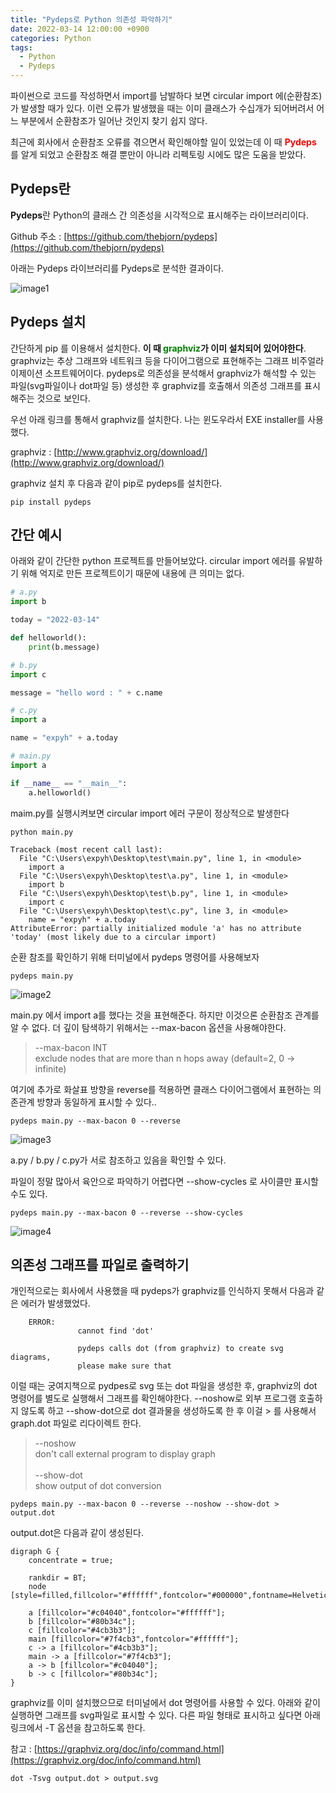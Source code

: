 ```yaml
---
title: "Pydeps로 Python 의존성 파악하기" 
date: 2022-03-14 12:00:00 +0900 
categories: Python
tags:
  - Python
  - Pydeps
---
```


파이썬으로 코드를 작성하면서 import를 남발하다 보면 circular import 에(순환참조)가 발생할 때가 있다. 이런 오류가 발생했을 때는 이미 클래스가 수십개가 되어버려서 어느 부분에서 순환참조가 일어난 것인지 찾기 쉽지 않다.

최근에 회사에서 순환참조 오류를 겪으면서 확인해야할 일이 있었는데 이 때 <span style="color:red">**Pydeps**</span> 를 알게 되었고 순환참조 해결 뿐만이 아니라 리펙토링 시에도 많은 도움을 받았다. 

## Pydeps란
**Pydeps**란 Python의 클래스 간 의존성을 시각적으로 표시해주는 라이브러리이다.

Github 주소 : [https://github.com/thebjorn/pydeps](https://github.com/thebjorn/pydeps)

아래는 Pydeps 라이브러리를 Pydeps로 분석한 결과이다.

![image1](https://raw.githubusercontent.com/thebjorn/pydeps/master/docs/_static/pydeps.svg?sanitize=true) <br>

## Pydeps 설치
간단하게 pip 를 이용해서 설치한다. **이 때 <span style="color:green">graphviz</span>가 이미 설치되어 있어야한다**. graphviz는 추상 그래프와 네트워크 등을 다이어그램으로 표현해주는 그래프 비주얼라이제이션 소프트웨어이다. pydeps로 의존성을 분석해서 graphviz가 해석할 수 있는 파일(svg파일이나 dot파일 등) 생성한 후 graphviz를 호출해서 의존성 그래프를 표시해주는 것으로 보인다.

우선 아래 링크를 통해서 graphviz를 설치한다. 나는 윈도우라서 EXE installer를 사용했다.

graphviz : [http://www.graphviz.org/download/](http://www.graphviz.org/download/)

graphviz 설치 후 다음과 같이 pip로 pydeps를 설치한다.

```
pip install pydeps
```


## 간단 예시

아래와 같이 간단한 python 프로젝트를 만들어보았다.
circular import 에러를 유발하기 위해 억지로 만든 프로젝트이기 때문에 내용에 큰 의미는 없다.

```python
# a.py
import b

today = "2022-03-14"

def helloworld():
    print(b.message)
```
```python
# b.py
import c

message = "hello word : " + c.name
```
```python
# c.py
import a

name = "expyh" + a.today
```
```python
# main.py
import a

if __name__ == "__main__":
    a.helloworld()
```

maim.py를 실행시켜보면 circular import 에러 구문이 정상적으로 발생한다
```
python main.py

Traceback (most recent call last):
  File "C:\Users\expyh\Desktop\test\main.py", line 1, in <module>
    import a
  File "C:\Users\expyh\Desktop\test\a.py", line 1, in <module>
    import b
  File "C:\Users\expyh\Desktop\test\b.py", line 1, in <module>
    import c
  File "C:\Users\expyh\Desktop\test\c.py", line 3, in <module>
    name = "expyh" + a.today
AttributeError: partially initialized module 'a' has no attribute 'today' (most likely due to a circular import)
```

순환 참조를 확인하기 위해 터미널에서 pydeps 명령어를 사용해보자
```
pydeps main.py
```
![image2](https://github.com/EXPYH/expyh.github.io/blob/gh-pages/_posts/images/220315/220315-01.png?raw=true) <br>

main.py 에서 import a를 했다는 것을 표현해준다. 하지만 이것으론 순환참조 관계를 알 수 없다. 더 깊이 탐색하기 위해서는 --max-bacon 옵션을 사용해야한다. 

> --max-bacon INT <br>
> exclude nodes that are more than n hops away (default=2, 0 -> infinite)

여기에 추가로 화살표 방향을 reverse를 적용하면 클래스 다이어그램에서 표현하는 의존관계 방향과 동일하게 표시할 수 있다..

```
pydeps main.py --max-bacon 0 --reverse
```
![image3](https://github.com/EXPYH/expyh.github.io/blob/gh-pages/_posts/images/220315/220315-02.png?raw=true) <br>

a.py / b.py / c.py가 서로 참조하고 있음을 확인할 수 있다. 

파일이 정말 많아서 육안으로 파악하기 어렵다면 --show-cycles 로 사이클만 표시할 수도 있다.


```
pydeps main.py --max-bacon 0 --reverse --show-cycles
```
![image4](https://github.com/EXPYH/expyh.github.io/blob/gh-pages/_posts/images/220315/220315-03.png?raw=true) <br>

## 의존성 그래프를 파일로 출력하기 
개인적으로는 회사에서 사용했을 때 pydeps가 graphviz를 인식하지 못해서 다음과 같은 에러가 발생했었다.

```
	ERROR: 
               cannot find 'dot'

               pydeps calls dot (from graphviz) to create svg diagrams,
               please make sure that 
```

이럴 때는 궁여지책으로 pydpes로 svg 또는 dot 파일을 생성한 후, graphviz의 dot 명령어를 별도로 실행해서 그래프를 확인해야한다. --noshow로 외부 프로그램 호출하지 않도록 하고 --show-dot으로 dot 결과물을 생성하도록 한 후 이걸 > 를 사용해서 graph.dot 파일로 리다이렉트 한다. 

>--noshow<br>
>don't call external program to display graph<br>
><br>
>--show-dot<br>
>show output of dot conversion<br>



```
pydeps main.py --max-bacon 0 --reverse --noshow --show-dot > output.dot
```

output.dot은 다음과 같이 생성된다.
```
digraph G {
    concentrate = true;

    rankdir = BT;
    node [style=filled,fillcolor="#ffffff",fontcolor="#000000",fontname=Helvetica,fontsize=10];

    a [fillcolor="#c04040",fontcolor="#ffffff"];
    b [fillcolor="#80b34c"];
    c [fillcolor="#4cb3b3"];
    main [fillcolor="#7f4cb3",fontcolor="#ffffff"];
    c -> a [fillcolor="#4cb3b3"];
    main -> a [fillcolor="#7f4cb3"];
    a -> b [fillcolor="#c04040"];
    b -> c [fillcolor="#80b34c"];
}
```

graphviz를 이미 설치했으므로 터미널에서 dot 명령어를 사용할 수 있다. 아래와 같이 실행하면 그래프를 svg파일로 표시할 수 있다. 다른 파일 형태로 표시하고 싶다면 아래 링크에서 -T 옵션을 참고하도록 한다.

참고 : [https://graphviz.org/doc/info/command.html](https://graphviz.org/doc/info/command.html)

```
dot -Tsvg output.dot > output.svg
```